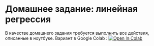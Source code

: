 # Домашнее задание: линейная регрессия

В качестве домашнего задания требуется выполнить все действия, описанные в ноутбуке.
Вариант в Google Colab : [![Open In Colab](https://colab.research.google.com/assets/colab-badge.svg)](https://colab.research.google.com/drive/1sgMscIooxGGPsA_Xv6gbpO2_S6Y7qcD7?authuser=2#scrollTo=fd3e7211-404a-4994-b2b5-33cae9c06126)


